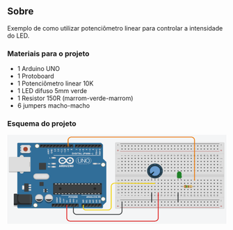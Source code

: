 ## Sobre
Exemplo de como utilizar potenciômetro linear para controlar a intensidade do LED.

### Materiais para o projeto
* 1 Arduino UNO
* 1 Protoboard
* 1 Potenciômetro linear 10K
* 1 LED difuso 5mm verde
* 1 Resistor 150R (marrom-verde-marrom)
* 6 jumpers macho-macho

### Esquema do projeto
![](esquema.png)
